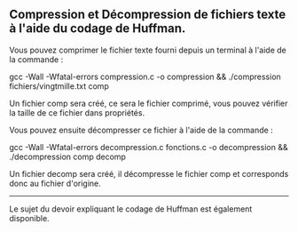Compression et Décompression de fichiers texte à l'aide du codage de Huffman.
------------------------------------------------------------------------------------------------------------------------------------------------------------------
Vous pouvez comprimer le fichier texte fourni depuis un terminal à l'aide de la commande : 

gcc -Wall -Wfatal-errors compression.c -o compression && ./compression fichiers/vingtmille.txt comp

Un fichier comp sera créé, ce sera le fichier comprimé, vous pouvez vérifier la taille de ce fichier dans propriétés.


Vous pouvez ensuite décompresser ce fichier à l'aide de la commande : 

gcc -Wall -Wfatal-errors decompression.c fonctions.c -o decompression && ./decompression comp decomp

Un fichier decomp sera créé, il décompresse le fichier comp et corresponds donc au fichier d'origine.
___________________________________________________________________________________________________________________________________________________________________

Le sujet du devoir expliquant le codage de Huffman est également disponible.

